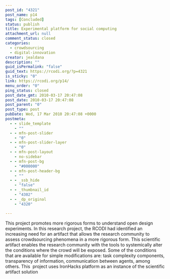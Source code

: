 ```yaml
---
post_id: "4321"
post_name: p14
tags: [Concluded]
status: publish
title: Experimental platform for social computing
attachment_url: null
comment_status: closed
categories:
  - crowdsourcing
  - digital-innovation
creator: jealdana
description: ""
guid_isPermalink: "false"
guid_text: https://rcodi.org/?p=4321
is_sticky: "0"
link: https://rcodi.org/p14/
menu_order: "0"
ping_status: closed
post_date_gmt: 2010-03-17 20:47:08
post_date: 2010-03-17 20:47:08
post_parent: "0"
post_type: post
pubDate: Wed, 17 Mar 2010 20:47:08 +0000
postmeta:
  - - slide_template
    - ""
  - - mfn-post-slider
    - "0"
  - - mfn-post-slider-layer
    - "0"
  - - mfn-post-layout
    - no-sidebar
  - - mfn-post-bg
    - "#000000"
  - - mfn-post-header-bg
    - ""
  - - _ssb_hide
    - "false"
  - - _thumbnail_id
    - "4302"
  - - _dp_original
    - "4320"

---
```

This project promotes more rigorous forms to understand open design experiments.
In this research project, the RCODI had identified an increasing need for an artifact that allows the research community to assess crowdsourcing phenomena in a more rigorous form. This scientific artifact enables the research community with the tools to systemically alter the conditions where the crowd will be exposed. Some of the conditions that are available for simple modifications are: task complexity components, transparency of information, communication between agents, among others. This  project uses IronHacks platform as an instance of the scientific artifact solution
